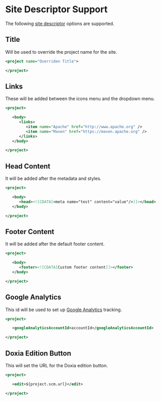 # Site Descriptor Support

The following [site descriptor][site_descriptor] options are supported.

## Title

Will be used to override the project name for the site.

```xml
<project name="Overriden Title">

</project>
```

## Links

These will be added between the icons menu and the dropdown menu.

```xml
<project>

   <body>
      <links>
         <item name="Apache" href="http://www.apache.org" />
         <item name="Maven" href="https://maven.apache.org" />
      </links>
   </body>

</project>
```

## Head Content

It will be added after the metadata and styles.

```xml
<project>

   <body>
      <head><![CDATA[<meta name="test" content="value"/>]]></head>
   </body>

</project>
```

## Footer Content

It will be added after the default footer content.

```xml
<project>

   <body>
      <footer><![CDATA[Custom footer content]]></footer>
   </body>

</project>
```

## Google Analytics

This id will be used to set up [Google Analytics][google_analytics] tracking.

```xml
<project>

   <googleAnalyticsAccountId>accountId</googleAnalyticsAccountId>

</project>
```

## Doxia Edition Button

This will set the URL for the Doxia edition button.

```xml
<project>

   <edit>${project.scm.url}</edit>

</project>
```

[site_descriptor]: https://maven.apache.org/plugins/maven-site-plugin/examples/sitedescriptor.html

[google_analytics]: https://analytics.google.com/analytics/web/
